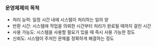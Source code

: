 ### 운영체제의 목적

- 처리 능력: 일정 시간 내에 시스템이 처리하는 일의 양
- 반환 시간: 시스템에 작업을 의뢰한 시간부터 처리가 완료될 때까지 걸린 시간
- 사용 가능도: 시스템을 사용할 필요가 있을 때 즉시 사용 가능한 정도
- 신뢰도: 시스템이 주저인 문제를 정확하게 해결하는 정도